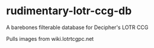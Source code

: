 # rudimentary-lotr-ccg-db
A barebones filterable database for Decipher's LOTR CCG

Pulls images from wiki.lotrtcgpc.net
